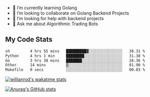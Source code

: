 
- 🌱 I’m currently learning Golang
- 👯 I’m looking to collaborate on Golang Backend Projects
- 🤔 I’m looking for help with backend projects
- 💬 Ask me about Algorithmic Trading Bots

## My Code Stats

<!--START_SECTION:waka-->

```txt
sh         4 hrs 55 mins   █████████▓░░░░░░░░░░░░░░░   38.31 %
Python     4 hrs 1 min     ████████░░░░░░░░░░░░░░░░░   31.38 %
Go         3 hrs 38 mins   ███████░░░░░░░░░░░░░░░░░░   28.36 %
Other      14 mins         ▒░░░░░░░░░░░░░░░░░░░░░░░░   01.90 %
Makefile   0 secs          ░░░░░░░░░░░░░░░░░░░░░░░░░   00.03 %
```

<!--END_SECTION:waka-->

[![willianrod's wakatime stats](https://github-readme-stats.vercel.app/api/wakatime?username=holdandup&layout=compact&theme=react&custom_title=Wakatime%20All%20Time%20Stats&langs_count=8)](https://github.com/anuraghazra/github-readme-stats)

[![Anurag's GitHub stats](https://github-readme-stats.vercel.app/api?username=Kevinbarrero)](https://github.com/anuraghazra/github-readme-stats)





